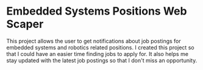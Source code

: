 # Embedded Systems Positions Web Scaper

This project allows the user to get notifications about job postings for embedded systems and robotics related positions.
I created this project so that I could have an easier time finding jobs to apply for. It also helps me stay updated with the latest job postings so that I don't miss an opportunity.
